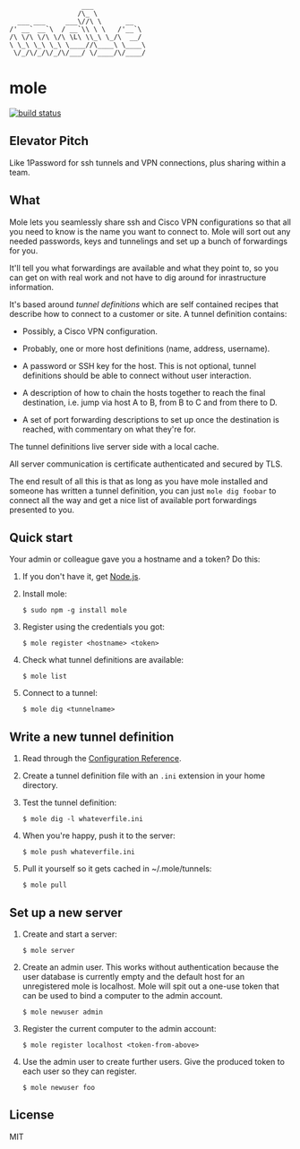                       ___
                     /\_ \
      ___ ___     ___\//\ \      __
    /' __` __`\  / __`\\ \ \   /'__`\
    /\ \/\ \/\ \/\ \L\ \\_\ \_/\  __/
    \ \_\ \_\ \_\ \____//\____\ \____\
     \/_/\/_/\/_/\/___/ \/____/\/____/

mole
====

[![build status](https://secure.travis-ci.org/calmh/mole.png)](http://travis-ci.org/calmh/mole)

Elevator Pitch
--------------

Like 1Password for ssh tunnels and VPN connections, plus sharing within a team.

What
----

Mole lets you seamlessly share ssh and Cisco VPN configurations so that all you
need to know is the name you want to connect to. Mole will sort out any needed
passwords, keys and tunnelings and set up a bunch of forwardings for you.

It'll tell you what forwardings are available and what they point to, so you
can get on with real work and not have to dig around for inrastructure
information.

It's based around *tunnel definitions* which are self contained recipes that
describe how to connect to a customer or site.  A tunnel definition contains:

  - Possibly, a Cisco VPN configuration.

  - Probably, one or more host definitions (name, address, username).

  - A password or SSH key for the host. This is not optional, tunnel
    definitions should be able to connect without user interaction.

  - A description of how to chain the hosts together to reach the final
    destination, i.e. jump via host A to B, from B to C and from there to D.

  - A set of port forwarding descriptions to set up once the destination is
    reached, with commentary on what they're for.

The tunnel definitions live server side with a local cache.

All server communication is certificate authenticated and secured by TLS.

The end result of all this is that as long as you have mole installed and
someone has written a tunnel definition, you can just `mole dig foobar` to
connect all the way and get a nice list of available port forwardings presented
to you.

Quick start
-----------

Your admin or colleague gave you a hostname and a token? Do this:

 1. If you don't have it, get [Node.js](http://www.nodejs.org/#download).

 2. Install mole:

        $ sudo npm -g install mole

 3. Register using the credentials you got:

        $ mole register <hostname> <token>

 4. Check what tunnel definitions are available:

        $ mole list

 5. Connect to a tunnel:

        $ mole dig <tunnelname>

Write a new tunnel definition
-----------------------------

 1. Read through the [Configuration Reference](https://github.com/calmh/mole/blob/master/CONFIGURATION.md).

 2. Create a tunnel definition file with an `.ini` extension in your home directory.

 3. Test the tunnel definition:

        $ mole dig -l whateverfile.ini

 4. When you're happy, push it to the server:

        $ mole push whateverfile.ini

 5. Pull it yourself so it gets cached in ~/.mole/tunnels:

        $ mole pull

Set up a new server
-------------------

 1. Create and start a server:

        $ mole server

 2. Create an admin user. This works without authentication because the user
    database is currently empty and the default host for an unregistered mole
    is localhost. Mole will spit out a one-use token that can be used to bind a
    computer to the admin account.

        $ mole newuser admin

 3. Register the current computer to the admin account:

        $ mole register localhost <token-from-above>

 4. Use the admin user to create further users. Give the produced token to each
    user so they can register.

        $ mole newuser foo

License
-------

MIT

